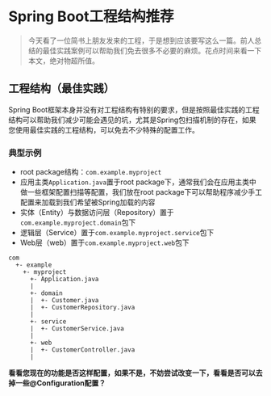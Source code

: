 # Spring Boot工程结构推荐

> 今天看了一位简书上朋友发来的工程，于是想到应该要写这么一篇。前人总结的最佳实践案例可以帮助我们免去很多不必要的麻烦。花点时间来看一下本文，绝对物超所值。

## 工程结构（最佳实践）

Spring Boot框架本身并没有对工程结构有特别的要求，但是按照最佳实践的工程结构可以帮助我们减少可能会遇见的坑，尤其是Spring包扫描机制的存在，如果您使用最佳实践的工程结构，可以免去不少特殊的配置工作。

### 典型示例

* root package结构：```com.example.myproject```
* 应用主类```Application.java```置于root package下，通常我们会在应用主类中做一些框架配置扫描等配置，我们放在root package下可以帮助程序减少手工配置来加载到我们希望被Spring加载的内容
* 实体（Entity）与数据访问层（Repository）置于```com.example.myproject.domain```包下
* 逻辑层（Service）置于```com.example.myproject.service```包下
* Web层（web）置于```com.example.myproject.web```包下

```
com
  +- example
    +- myproject
      +- Application.java
      |
      +- domain
      |  +- Customer.java
      |  +- CustomerRepository.java
      |
      +- service
      |  +- CustomerService.java
      |
      +- web
      |  +- CustomerController.java
      |
```

**看看您现在的功能是否这样配置，如果不是，不妨尝试改变一下，看看是否可以去掉一些@Configuration配置？**
